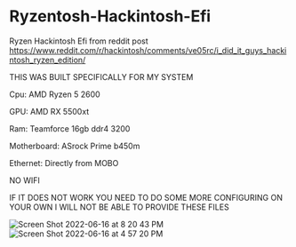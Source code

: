 # Ryzentosh-Hackintosh-Efi
Ryzen Hackintosh Efi from reddit post 
https://www.reddit.com/r/hackintosh/comments/ve05rc/i_did_it_guys_hackintosh_ryzen_edition/

THIS WAS BUILT SPECIFICALLY FOR MY SYSTEM 

Cpu: AMD Ryzen 5 2600

GPU: AMD RX 5500xt

Ram: Teamforce 16gb ddr4 3200

Motherboard: ASrock Prime b450m

Ethernet: Directly from MOBO

NO WIFI

IF IT DOES NOT WORK YOU NEED TO DO SOME MORE CONFIGURING ON YOUR OWN I WILL NOT BE ABLE TO PROVIDE THESE FILES

![Screen Shot 2022-06-16 at 8 20 43 PM](https://user-images.githubusercontent.com/89696594/174299221-758b8536-bd1a-4731-b5d3-2f4b5ec0ba6c.png)
![Screen Shot 2022-06-16 at 4 57 20 PM](https://user-images.githubusercontent.com/89696594/174299239-c5640823-d6ce-4526-95a0-ce4afe8b143c.png)
